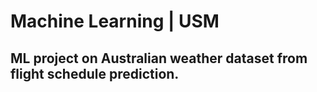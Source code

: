 # Machine Learning | USM
## ML project on Australian weather dataset from flight schedule prediction.
